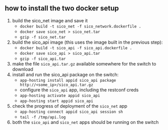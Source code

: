 ## how to install the two docker setup

1. build the sico_net image and save it
   - `docker build -t sico_net -f sico_network.dockerfile .`
   - `docker save sico_net > sico_net.tar`
   - `gzip -f sico_net.tar`
2. build the sico_api image (this uses the image built in the previous step):
   - `docker build -t sico_api -f sico_api.dockerfile .`
   - `docker save sico_api > sico_api.tar`
   - `gzip -f sico_api.tar`
3. make the file `sico_api.tar.gz` available somewhere for the switch to download
4. install and run the sico_api package on the switch:
   - `app-hosting install appid sico_api package http://<some_ip>/sico_api.tar.gz`
   - configure the `sico_api` app, including the restconf creds
   - `app-hosting activate appid sico_api`
   - `app-hosting start appid sico_api`
5. check the progress of deployment of the `sico_net` app
   - `app-hosting connect appid sico_api session sh`
   - `tail -f /tmp/api.log`
6. both the `sico_api` and `sico_net` apps should be running on the switch
